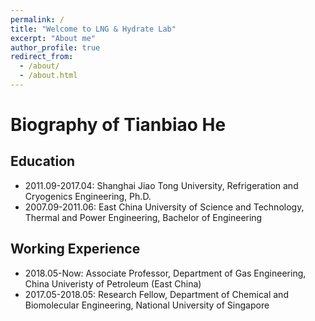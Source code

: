 ```yaml
---
permalink: /
title: "Welcome to LNG & Hydrate Lab"
excerpt: "About me"
author_profile: true
redirect_from: 
  - /about/
  - /about.html
---
```




# Biography of Tianbiao He

## Education
- 2011.09-2017.04: Shanghai Jiao Tong University, Refrigeration and Cryogenics Engineering, Ph.D.
- 2007.09-2011.06: East China University of Science and Technology, Thermal and Power Engineering, Bachelor of Engineering

## Working Experience
- 2018.05-Now: Associate Professor, Department of Gas Engineering, China Univeristy of Petroleum (East China)
- 2017.05-2018.05: Research Fellow, Department of Chemical and Biomolecular Engineering, National University of Singapore
